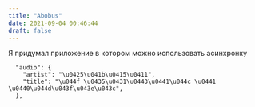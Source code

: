 ```yaml
---
title: "Abobus"
date: 2021-09-04 00:46:44
draft: false
---
```


Я придумал приложение в котором можно использовать асинхронку

      "audio": {
        "artist": "\u0425\u041b\u0415\u0411",
        "title": "\u044f \u0435\u0431\u0443\u0441\u044c \u0441 \u0440\u044d\u043f\u043e\u043c",
      },
